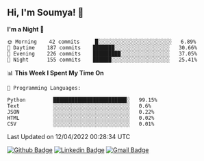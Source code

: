 ## Hi, I'm Soumya! 👋

<!--START_SECTION:waka-->
**I'm a Night 🦉** 

```text
🌞 Morning    42 commits     █░░░░░░░░░░░░░░░░░░░░░░░░   6.89% 
🌆 Daytime    187 commits    ███████░░░░░░░░░░░░░░░░░░   30.66% 
🌃 Evening    226 commits    █████████░░░░░░░░░░░░░░░░   37.05% 
🌙 Night      155 commits    ██████░░░░░░░░░░░░░░░░░░░   25.41%

```


📊 **This Week I Spent My Time On** 

```text
💬 Programming Languages: 

Python         ████████████████████████░   99.15% 
Text           ░░░░░░░░░░░░░░░░░░░░░░░░░   0.6% 
JSON           ░░░░░░░░░░░░░░░░░░░░░░░░░   0.22% 
HTML           ░░░░░░░░░░░░░░░░░░░░░░░░░   0.02% 
CSV            ░░░░░░░░░░░░░░░░░░░░░░░░░   0.01%
```


 Last Updated on 12/04/2022 00:28:34 UTC
<!--END_SECTION:waka-->

[![Github Badge](https://img.shields.io/badge/-rubyruins-grey?style=for-the-badge&logo=github&logoColor=white&link=https://github.com/rubyruins/)](https://www.github.com/rubyruins/) 
[![Linkedin Badge](https://img.shields.io/badge/-Soumya%20Parekh-0072b1?style=for-the-badge&logo=Linkedin&logoColor=white&link=https://www.linkedin.com/in/Soumya-Parekh/)](https://www.linkedin.com/in/Soumya-Parekh/) 
[![Gmail Badge](https://img.shields.io/badge/-soumyaparekh.me@gmail.com-c14438?style=for-the-badge&logo=Gmail&logoColor=white&link=mailto:soumyaparekh.me@gmail.com)](mailto:soumyaparekh.me@gmail.com) 
